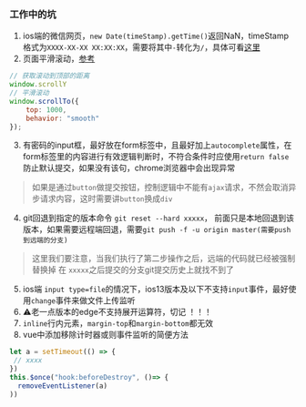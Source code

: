 ### 工作中的坑

1. ios端的微信网页，`new Date(timeStamp).getTime()`返回NaN，timeStamp格式为`XXXX-XX-XX XX:XX:XX`，需要将其中`-`转化为`/`，具体可看[这里](https://blog.csdn.net/weixin_30604651/article/details/96298504)
2. 页面平滑滚动，[参考](https://www.cnblogs.com/z-one/p/9603263.html)
```js
// 获取滚动到顶部的距离
window.scrollY
// 平滑滚动
window.scrollTo({ 
    top: 1000, 
    behavior: "smooth" 
});
```
3. 有密码的input框，最好放在form标签中，且最好加上`autocomplete`属性，在form标签里的内容进行有效逻辑判断时，不符合条件时应使用`return false`防止默认提交，如果没有该句，chrome浏览器中会出现异常
> 如果是通过`button`做提交按钮，控制逻辑中不能有`ajax`请求，不然会取消异步请求内容，这时需要讲`button`换成`div`
4. git回退到指定的版本命令 `git reset --hard xxxxx`， 前面只是本地回退到该版本，如果需要远程端回退，需要`git push -f -u origin master(需要push到远端的分支)`
> 这里我们要注意，当我们执行了第二步操作之后，远端的代码就已经被强制替换掉 在 `xxxxx`之后提交的分支git提交历史上就找不到了
5. ios端 `input type=file`的情况下，ios13版本及以下不支持`input`事件，最好使用`change`事件来做文件上传监听
6. ⚠️老一点版本的edge不支持展开运算符，切记 ！！！
7. `inline`行内元素，`margin-top`和`margin-bottom`都无效
8. vue中添加移除计时器或则事件监听的简便方法
```js
let a = setTimeout(() => {
 // xxxx
})
this.$once("hook:beforeDestroy", ()=> {
  removeEventListener(a)
))
```
